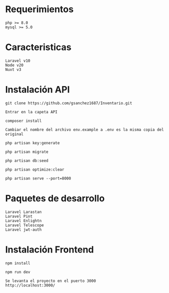 # Requerimientos
```
php >= 8.0
mysql >= 5.0
```

# Caracteristicas
```
Laravel v10
Node v20
Nuxt v3
```

# Instalación API

```
git clone https://github.com/gsanchez1687/Inventario.git
```

```
Entrar en la capeta API
```

```
composer install
```

```
Cambiar el nombre del archivo env.example a .env es la misma copia del original
```

```
php artisan key:generate
```

```
php artisan migrate
```

```
php artisan db:seed
```

```
php artisan optimize:clear
```

```
php artisan serve --port=8000
```

# Paquetes de desarrollo

```
Laravel Larastan
Laravel Pint
Laravel Enlightn
Laravel Telescope
Laravel jwt-auth
```

# Instalación Frontend

```
npm install
```

```
npm run dev
```

```
Se levanta el proyecto en el puerto 3000
http://localhost:3000/
```